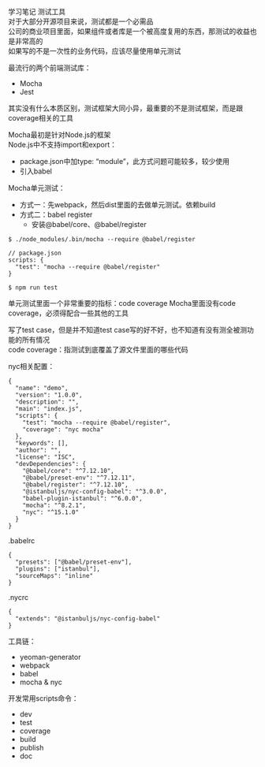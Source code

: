 学习笔记
测试工具   
对于大部分开源项目来说，测试都是一个必需品  
公司的商业项目里面，如果组件或者库是一个被高度复用的东西，那测试的收益也是非常高的  
如果写的不是一次性的业务代码，应该尽量使用单元测试   

最流行的两个前端测试库：
* Mocha
* Jest

其实没有什么本质区别，测试框架大同小异，最重要的不是测试框架，而是跟coverage相关的工具   

Mocha最初是针对Node.js的框架   
Node.js中不支持import和export：  
* package.json中加type: “module”，此方式问题可能较多，较少使用
* 引入babel

Mocha单元测试：
* 方式一：先webpack，然后dist里面的去做单元测试。依赖build
* 方式二：babel register
    * 安装@babel/core、@babel/register
```
$ ./node_modules/.bin/mocha --require @babel/register

// package.json
scripts: {
  "test": "mocha --require @babel/register"
}

$ npm run test
```
   
单元测试里面一个非常重要的指标：code coverage
Mocha里面没有code coverage，必须得配合一些其他的工具

写了test case，但是并不知道test case写的好不好，也不知道有没有测全被测功能的所有情况   
code coverage：指测试到底覆盖了源文件里面的哪些代码   

nyc相关配置：
```
{
  "name": "demo",
  "version": "1.0.0",
  "description": "",
  "main": "index.js",
  "scripts": {
    "test": "mocha --require @babel/register",
    "coverage": "nyc mocha"
  },
  "keywords": [],
  "author": "",
  "license": "ISC",
  "devDependencies": {
    "@babel/core": "^7.12.10",
    "@babel/preset-env": "^7.12.11",
    "@babel/register": "^7.12.10",
    "@istanbuljs/nyc-config-babel": "^3.0.0",
    "babel-plugin-istanbul": "^6.0.0",
    "mocha": "^8.2.1",
    "nyc": "^15.1.0"
  }
}

```

.babelrc
```
{
  "presets": ["@babel/preset-env"],
  "plugins": ["istanbul"],
  "sourceMaps": "inline"
}
```

.nycrc
```
{
  "extends": "@istanbuljs/nyc-config-babel"
}
```


工具链：
- yeoman-generator
- webpack
- babel
- mocha & nyc

开发常用scripts命令：
- dev
- test
- coverage
- build
- publish
- doc
